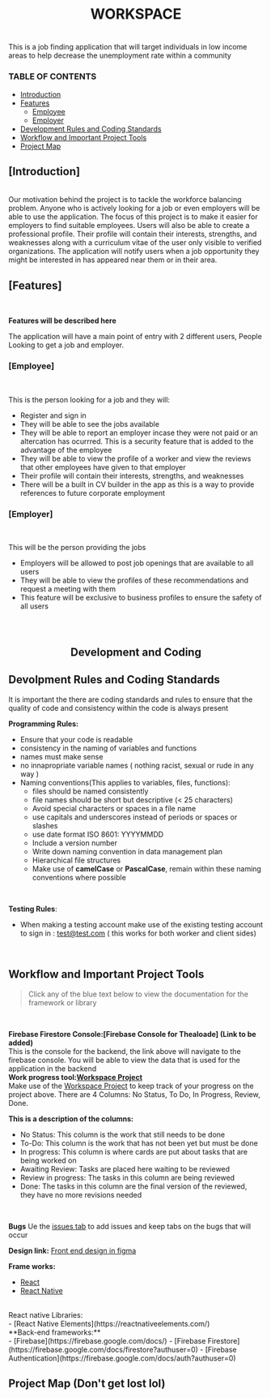 # <h1 align = "center">WORKSPACE<h1>
This is a job finding application that will target individuals in low income areas  to help decrease the unemployment rate within a community
 
 ### TABLE OF CONTENTS
 - [Introduction](#introduction)
 - [Features](#-features)
    - [Employee](#-employee)
    - [Employer](#-employer)
 - [Development Rules and Coding Standards](#development-and-coding)
 - [Workflow and Important Project Tools](#-workflow-and-important-project-tools)
 - [Project Map](#-project-map-dont-get-lost-lol)
 
 
 ## [Introduction] 
 <br>
 Our motivation behind the project is to tackle the workforce balancing problem. Anyone who is 
actively looking for a job or even employers will be able to use the application. The focus of this project 
is to make it easier for employers to find suitable employees. Users will also be able to create a 
professional profile. Their profile will contain their interests, strengths, and weaknesses along with a 
curriculum vitae of the user only visible to verified organizations. The application will notify users 
when a job opportunity they might be interested in has appeared near them or in their area.

 
 ## [Features]
<br>
 
 **Features will be described here**
 
 The application will have a main point of entry with 2 different users, People Looking to get a job and employer.

 ### [Employee]
 <br>
 
 This is the person looking for a job and they will:

- Register and sign in
- They will be able to see the jobs available
- They will be able to report an employer incase they were not paid or an altercation has ocurrred. This is a security feature that is added to the advantage of the employee
- They will be able to view the profile of a worker and view the reviews that other employees have given to that employer
- Their profile will contain their interests, strengths, and weaknesses
- There will be a built in CV builder in the app as this is a way to provide references to future corporate employment
 
 ### [Employer]
 <br>
 
 This will be the person providing the jobs
 
- Employers will be allowed to post job openings that are available to all users
- They will be able to view the profiles of these recommendations and request a meeting with them
- This feature will be exclusive to business profiles to ensure the safety of all users
 
 <br>

# <h2 align = "center">Development and Coding</h2>

 ## Devolpment Rules and Coding Standards
 
 It is important the there are coding standards and rules to ensure that the quality of code and consistency within the code is always present
 
 **Programming Rules:**
- Ensure that your code is readable
- consistency in the naming of variables and functions
- names must make sense
- no innapropriate variable names ( nothing racist, sexual or rude in any way )
- Naming conventions(This applies to variables, files, functions):
    - files should be named consistently
    - file names should be short but descriptive (< 25 characters)
    - Avoid special characters or spaces in a file name
    - use capitals and underscores instead of periods or spaces or slashes
    - use date format ISO 8601: YYYYMMDD
    - Include a version number
    - Write down naming convention in data management plan
    - Hierarchical file structures
    - Make use of **camelCase** or **PascalCase**, remain within these naming conventions where possible 
<br>
 
 **Testing Rules**:
- When making a testing account make use of the existing testing account to sign in : test@test.com ( this works for both worker and client sides)
    
<br>
 
 ## Workflow and Important Project Tools
>Click any of the blue text below to view the documentation for the framework or library
<br>

**Firebase Firestore Console:[Firebase Console for Thealoade]
(Link to be added)**
<br>
This is the console for the backend, the link above will navigate to the firebase console. You will be able to view the data that is used for the application in the backend
<br>
**Work progress tool:[Workspace Project](https://github.com/orgs/Workspace-PRJ381-app/projects/1)**
<br>
Make use of the [Workspace Project](https://github.com/orgs/Workspace-PRJ381-app/projects/1) to keep track of your progress on the project above.
There are 4 Columns: No Status, To Do, In Progress, Review, Done.
<br>

**This is a description of the columns:**
- No Status: This column is the work that still needs to be done
- To-Do: This column is the work that has not been yet but must be done
- In progress: This column is where cards are put about tasks that are being worked on
- Awaiting Review: Tasks are placed here waiting to be reviewed
- Review in progress: The tasks in this column are being reviewed
- Done: The tasks in this column are the final version of the reviewed, they have no more revisions needed

<br>

**Bugs** Ue the [issues tab](https://github.com/Workspace-PRJ381-app/Wokrspace_app/issues) to add issues and keep tabs on the bugs that will occur

**Design link:**
[Front end design in figma](https://www.figma.com/team_invite/redeem/QhGKqheDuOBlXG5mdIjAXG)

**Frame works:**
<br>
- [React](https://reactjs.org/)
- [React Native](https://reactnative.dev/docs/getting-started)
<br>
React native Libraries:
<br>
- [React Native Elements](https://reactnativeelements.com/)
<br>
**Back-end frameworks:**
<br>
- [Firebase](https://firebase.google.com/docs/)
- [Firebase Firestore](https://firebase.google.com/docs/firestore?authuser=0)
- [Firebase Authentication](https://firebase.google.com/docs/auth?authuser=0)

<br>

 ## Project Map (Don't get lost lol)
